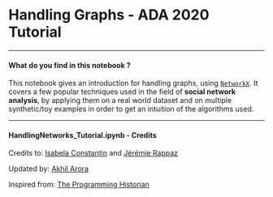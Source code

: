 # Handling Graphs - ADA 2020 Tutorial

---

#### What do you find in this notebook ?

This notebook gives an introduction for handling graphs, using [`NetworkX`](https://networkx.github.io/documentation/stable/index.html). It covers a few popular techniques used in the field of **social network analysis**, by applying them on a real world dataset and on multiple synthetic/toy examples in order to get an intuition of the algorithms used.


---

#### HandlingNetworks_Tutorial.ipynb - Credits

Credits to: [Isabela Constantin](https://github.com/isabelaconstantin) and [Jérémie Rappaz](https://github.com/JRappaz)

Updated by: [Akhil Arora](https://dlab.epfl.ch/people/aarora/)

Inspired from: [The Programming Historian](https://programminghistorian.org/en/lessons/exploring-and-analyzing-network-data-with-python)
